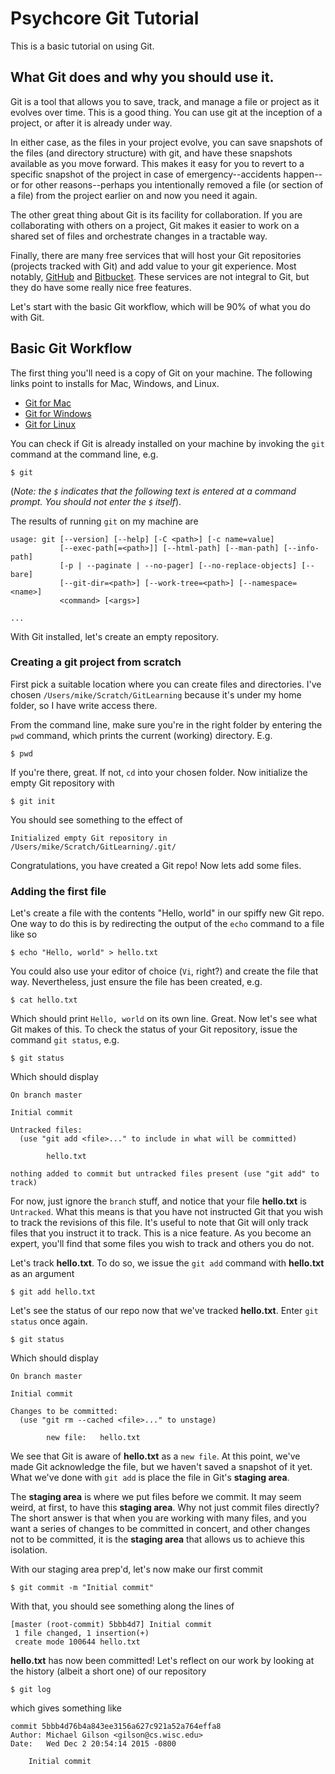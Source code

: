 # Psychcore Git Tutorial

This is a basic tutorial on using Git.

## What Git does and why you should use it.

Git is a tool that allows you to save, track, and manage a file or project as it evolves over time. This is a good thing. You can use git at the inception of a project, or after it is already under way.

In either case, as the files in your project evolve, you can save snapshots of the files (and directory structure) with git, and have these snapshots available as you move forward. This makes it easy for you to revert to a specific snapshot of the project in case of emergency--accidents happen--or for other reasons--perhaps you intentionally removed a file (or section of a file) from the project earlier on and now you need it again.

The other great thing about Git is its facility for collaboration. If you are collaborating with others on a project, Git makes it easier to work on a shared set of files and orchestrate changes in a tractable way.

Finally, there are many free services that will host your Git repositories (projects tracked with Git) and add value to your git experience. Most notably, [GitHub](https://www.github.com) and [Bitbucket](https://bitbucket.org). These services are not integral to Git, but they do have some really nice free features.

Let's start with the basic Git workflow, which will be 90% of what you do with Git.

## Basic Git Workflow

The first thing you'll need is a copy of Git on your machine. The following links point to installs for Mac, Windows, and Linux.

* [Git for Mac](http://git-scm.com/download/mac)
* [Git for Windows](https://git-for-windows.github.io)
* [Git for Linux](http://git-scm.com/book/en/v2/Getting-Started-Installing-Git)

You can check if Git is already installed on your machine by invoking the `git` command at the command line, e.g.

```
$ git
```

(*Note: the `$` indicates that the following text is entered at a command prompt. You should not enter the `$` itself*).

The results of running `git` on my machine are 

```
usage: git [--version] [--help] [-C <path>] [-c name=value]
           [--exec-path[=<path>]] [--html-path] [--man-path] [--info-path]
           [-p | --paginate | --no-pager] [--no-replace-objects] [--bare]
           [--git-dir=<path>] [--work-tree=<path>] [--namespace=<name>]
           <command> [<args>]

...
```

With Git installed, let's create an empty repository.

### Creating a git project from scratch

First pick a suitable location where you can create files and directories. I've chosen `/Users/mike/Scratch/GitLearning` because it's under my home folder, so I have write access there.

From the command line, make sure you're in the right folder by entering the `pwd` command, which prints the current (working) directory. E.g.

```
$ pwd
```

If you're there, great. If not, `cd` into your chosen folder. Now initialize the empty Git repository with

```
$ git init
```

You should see something to the effect of

```
Initialized empty Git repository in /Users/mike/Scratch/GitLearning/.git/
```

Congratulations, you have created a Git repo! Now lets add some files.

### Adding the first file

Let's create a file with the contents "Hello, world" in our spiffy new Git repo. One way to do this is by redirecting the output of the `echo` command to a file like so

```
$ echo "Hello, world" > hello.txt
```

You could also use your editor of choice (`Vi`, right?) and create the file that way. Nevertheless, just ensure the file has been created, e.g.

```
$ cat hello.txt
```

Which should print `Hello, world` on its own line. Great. Now let's see what Git makes of this. To check the status of your Git repository, issue the command `git status`, e.g.

```
$ git status
```

Which should display

```
On branch master

Initial commit

Untracked files:
  (use "git add <file>..." to include in what will be committed)

        hello.txt

nothing added to commit but untracked files present (use "git add" to track)
```

For now, just ignore the `branch` stuff, and notice that your file **hello.txt** is `Untracked`. What this means is that you have not instructed Git that you wish to track the revisions of this file. It's useful to note that Git will only track files that you instruct it to track. This is a nice feature. As you become an expert, you'll find that some files you wish to track and others you do not.

Let's track **hello.txt**. To do so, we issue the `git add` command with **hello.txt** as an argument

```
$ git add hello.txt
```

Let's see the status of our repo now that we've tracked **hello.txt**. Enter `git status` once again.

```
$ git status
```

Which should display

```
On branch master

Initial commit

Changes to be committed:
  (use "git rm --cached <file>..." to unstage)

        new file:   hello.txt
```

We see that Git is aware of **hello.txt** as a `new file`. At this point, we've made Git acknowledge the file, but we haven't saved a snapshot of it yet. What we've done with `git add` is place the file in Git's **staging area**. 

The **staging area** is where we put files before we commit. It may seem weird, at first, to have this **staging area**. Why not just commit files directly? The short answer is that when you are working with many files, and you want a series of changes to be committed in concert, and other changes not to be committed, it is the **staging area** that allows us to achieve this isolation. 

With our staging area prep'd, let's now make our first commit 

```
$ git commit -m "Initial commit"
```

With that, you should see something along the lines of

```
[master (root-commit) 5bbb4d7] Initial commit
 1 file changed, 1 insertion(+)
 create mode 100644 hello.txt
```

**hello.txt** has now been committed! Let's reflect on our work by looking at the history (albeit a short one) of our repository

```
$ git log
```

which gives something like

```
commit 5bbb4d76b4a843ee3156a627c921a52a764effa8
Author: Michael Gilson <gilson@cs.wisc.edu>
Date:   Wed Dec 2 20:54:14 2015 -0800

    Initial commit
```

